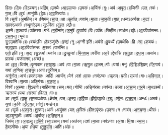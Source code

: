 

  
वि॒दाः।दि॒वः।वि॒ऽस्यन्।अद्रि॑म्।उ॒क्थैः।आ॒ऽय॒त्याः।उ॒षसः॑।अ॒र्चिनः॑।गुः॒।अप॑।अ॒वृ॒त॒।व्र॒जिनीः॑।उत्।स्वः॑।गा॒त्।वि।दुरः॑।मानु॑षीः।दे॒वः।आ॒व॒रित्या॑वः॥  
वि।सूर्यः॑।अ॒मति॑म्।न।श्रिय॑म्।सा॒त्।आ।ऊ॒र्वात्।गवा॑म्।मा॒ता।जा॒न॒ती।गा॒त्।धन्व॑ऽअर्णसः।न॒द्यः॑।खादः॑ऽअर्णाः।स्थूणा॑ऽइव।सुऽमि॑ता।दृं॒ह॒त॒।द्यौः॥  
अ॒स्मै।उ॒क्थाय॑।पर्व॑तस्य।गर्भः॑।म॒हीना॑म्।ज॒नुषे॑।पू॒र्व्याय॑।वि।पर्व॑तः।जिही॑त।साध॑त।द्यौः।आ॒ऽविवा॑सन्तः।द॒स॒य॒न्त॒।भूम॑॥  
सु॒ऽउ॒क्तेभिः॑।वः॒।वचः॑ऽभिः।दे॒वऽजु॑ष्टैः।इन्द्रा॑।नु।अ॒ग्नी इति॑।अव॑से।हु॒वध्यै॑।उ॒क्थेभिः।हि।स्म॒।क॒वयः॑।स्ऽय॒ज्ञाः।आ॒ऽविवा॑सन्तः।म॒रुतः॑।यज॑न्ति॥  
एतो॒ इति॑।नु।अ॒द्य।सु॒ऽध्यः॑।भवा॑म।प्र।दु॒च्छुनाः॑।मि॒न॒वा॒म॒।वरी॑यः।आ॒रे।द्वेषां॑सि।स॒नु॒तः।द॒धा॒म॒।अया॑म।प्राञ्चः॑।यज॑मानम्।अच्छ॑॥  
आ।इ॒त॒।धिय॑म्।कृ॒णवा॑म।स॒खा॒यः॒।अप॑।या।मा॒ता।ऋ॒णु॒त।व्र॒जम्।गोः।यया॑।मनुः॑।वि॒शि॒ऽशि॒प्रम्।जि॒गाय॑।यया॑।व॒णिक्।व॒ङ्कुः।आप॑।पुरी॑षम्॥  
अनू॑नोत्।अत्र॑।हस्त॑ऽयतः।अद्रिः॑।आर्च॑न्।येन॑।दश॑।मा॒सः।नव॑ऽग्वाः।ऋ॒तम्।य॒ती।स॒रमा॑।गाः।अ॒वि॒न्द॒त्।विश्वा॑नि।स॒त्या।अङ्गि॑राः।च॒का॒र॒॥  
विश्वे॑।अ॒स्याः।वि॒ऽउषि॑।माहि॑नायाः।सम्।यत्।गोभिः॑।अङ्गि॑रसः।नव॑न्त।उत्सः॑।आ॒सा॒म्।प॒र॒मे।स॒धऽस्थे॑।ऋ॒तस्य॑।प॒था।स॒रमा॑।वि॒द॒त्।गाः॥  
आ।सूर्यः॑।या॒तु॒।स॒प्तऽअ॑श्वः।क्षेत्र॑म्।यत्।अ॒स्य॒।उ॒र्वि॒या।दी॒र्घ॒ऽया॒थे।र॒घुः।श्ये॒नः।प॒त॒य॒त्।अन्धः॑।अच्छ॑।युवा॑।क॒विः।दी॒द॒य॒त्।गोषु॑।गच्छ॑न्॥  
आ।सूर्यः॑।अ॒रु॒ह॒त्।शु॒क्रम्।अर्णः॑।अयु॑क्त।यत्।ह॒रितः॑।वी॒तऽपृ॑ष्ठाः।उ॒द्ना।न।नाव॑म्।अ॒न॒य॒न्त॒।धीराः॑।आ॒ऽशृ॒ण्व॒तीः।आपः॑।अ॒र्वाक्।अ॒ति॒ष्ठ॒न्॥  
धिय॑म्।वः॒।अ॒प्ऽसु।द॒धि॒षे॒।स्वः॒ऽसाम्।यया॑।अत॑रन्।दश॑।मा॒सः।नव॑ऽग्वाः।अ॒या।धि॒या।स्या॒म॒।दे॒वऽगो॑पाः।अ॒या।धि॒या।तु॒तु॒र्या॒म॒।अति॑।अंहः॑॥  

